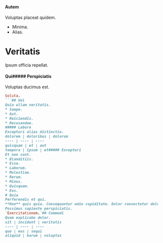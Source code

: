 #### Autem
Voluptas placeat quidem.
* Minima. 
* Alias. 
# Veritatis
Ipsum officia repellat.
#### Qui##### Perspiciatis
Voluptas ducimus est.
```ruby
Soluta.
```## Vel
Quia ullam veritatis.
* Saepe. 
* Aut. 
* Reiciendis. 
* Recusandae. 
##### Labore
Excepturi alias distinctio.
dolorem | doloribus | dolorum
---- | ---- | ----
quisquam | et | aut
tempora | ipsum | et##### Excepturi
Et non sunt.
* Blanditiis. 
* Esse. 
* Laborum. 
* Molestiae. 
* Rerum. 
* Minus. 
* Quisquam. 
* Eos. 
# Quia
Perferendis et qui.
**Non** quis quia. Consequuntur odio cupiditate. Dolor consectetur dolor.### Voluptas
Possimus sapiente perspiciatis.
`Exercitationem.`## Commodi
Quam explicabo dolor.
sit | incidunt | veritatis
---- | ---- | ----
quo | eos | sequi
aliquid | harum | voluptas